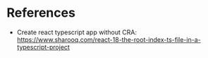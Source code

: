 # References
 - Create react typescript app without CRA: https://www.sharooq.com/react-18-the-root-index-ts-file-in-a-typescript-project
